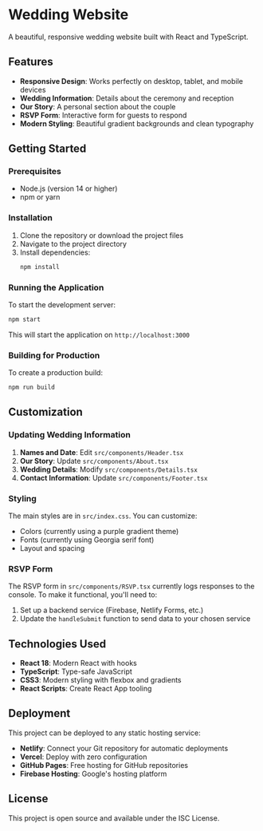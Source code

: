 # Wedding Website

A beautiful, responsive wedding website built with React and TypeScript.

## Features

- **Responsive Design**: Works perfectly on desktop, tablet, and mobile devices
- **Wedding Information**: Details about the ceremony and reception
- **Our Story**: A personal section about the couple
- **RSVP Form**: Interactive form for guests to respond
- **Modern Styling**: Beautiful gradient backgrounds and clean typography

## Getting Started

### Prerequisites

- Node.js (version 14 or higher)
- npm or yarn

### Installation

1. Clone the repository or download the project files
2. Navigate to the project directory
3. Install dependencies:
   ```bash
   npm install
   ```

### Running the Application

To start the development server:

```bash
npm start
```

This will start the application on `http://localhost:3000`

### Building for Production

To create a production build:

```bash
npm run build
```

## Customization

### Updating Wedding Information

1. **Names and Date**: Edit `src/components/Header.tsx`
2. **Our Story**: Update `src/components/About.tsx`
3. **Wedding Details**: Modify `src/components/Details.tsx`
4. **Contact Information**: Update `src/components/Footer.tsx`

### Styling

The main styles are in `src/index.css`. You can customize:
- Colors (currently using a purple gradient theme)
- Fonts (currently using Georgia serif font)
- Layout and spacing

### RSVP Form

The RSVP form in `src/components/RSVP.tsx` currently logs responses to the console. To make it functional, you'll need to:

1. Set up a backend service (Firebase, Netlify Forms, etc.)
2. Update the `handleSubmit` function to send data to your chosen service

## Technologies Used

- **React 18**: Modern React with hooks
- **TypeScript**: Type-safe JavaScript
- **CSS3**: Modern styling with flexbox and gradients
- **React Scripts**: Create React App tooling

## Deployment

This project can be deployed to any static hosting service:

- **Netlify**: Connect your Git repository for automatic deployments
- **Vercel**: Deploy with zero configuration
- **GitHub Pages**: Free hosting for GitHub repositories
- **Firebase Hosting**: Google's hosting platform

## License

This project is open source and available under the ISC License.

